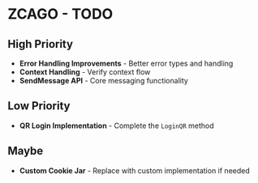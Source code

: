 # ZCAGO - TODO

## High Priority

-   **Error Handling Improvements** - Better error types and handling
-   **Context Handling** - Verify context flow
-   **SendMessage API** - Core messaging functionality

## Low Priority

-   **QR Login Implementation** - Complete the `LoginQR` method

## Maybe

-   **Custom Cookie Jar** - Replace with custom implementation if needed

